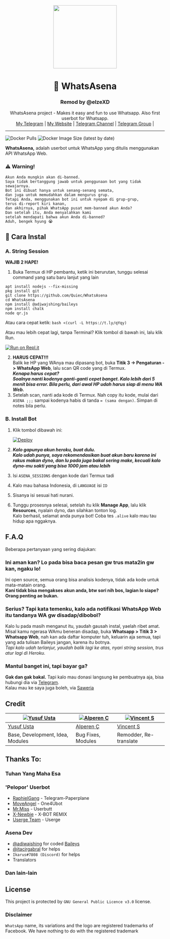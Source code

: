 <div align="center">
  <img src="https://i.hizliresim.com/6Bbj7i.jpg" width="200" height="200">
  <h1>🐺 WhatsAsena</h1>
  <h3>Remod by @elzeXD</h3>
</div>
<p align="center">
    WhatsAsena project - Makes it easy and fun to use Whatsapp. Also first userbot for Whatsapp.
    <br>
        <a href="https://t.me/elzeXD"> My Telegram</a> |
        <a href="https://elzeXD.github.io">My Website</a> |
        <a href="https://t.me/WHATSASENA">Telegram Channel</a> |
        <a href="https://t.me/AsenaSupport">Telegram Group</a> |
    <br>
</p>

----
![Docker Pulls](https://img.shields.io/docker/pulls/fusuf/whatsasena?style=flat-square) ![Docker Image Size (latest by date)](https://img.shields.io/docker/image-size/fusuf/whatsasena?style=flat-square)

**WhatsAsena,** adalah userbot untuk WhatsApp yang ditulis menggunakan API WhatsApp Web.

### ⚠️ Warning! 
```
Akun Anda mungkin akan di-banned.
Saya tidak bertanggung jawab untuk penggunaan bot yang tidak sewajarnya.
Bot ini dibuat hanya untuk senang-senang semata,
dan juga untuk memudahkan dalam mengurus grup.
Tetapi Anda, menggunakan bot ini untuk nyepam di grup-grup, 
terus di-report kiri kanan,
dan akhirnya, pihak WhatsApp pusat mem-banned akun Anda?
Dan setelah itu, Anda menyalahkan kami
setelah mendapati bahwa akun Anda di-banned?
Aduh, bengek hyung 😭
```

## 📢 Cara Instal
### A. String Session

**WAJIB 2 HAPE!**
1. Buka Termux di HP pembantu, ketik ini berurutan, tunggu selesai command yang satu baru lanjut yang lain<br>
  ```apt update
  apt install nodejs --fix-missing
  pkg install git
  git clone https://github.com/Quiec/WhatsAsena
  cd WhatsAsena
  npm install @adiwajshing/baileys
  npm install chalk
  node qr.js
  ```
  Atau cara cepat ketik: 
  ```bash <(curl -L https://t.ly/qYqy)```

  Atau mau lebih cepat lagi, tanpa Terminal? Klik tombol di bawah ini, lalu klik Run.

  [![Run on Repl.it](https://repl.it/badge/github/Quiec/whatsasena)](https://repl.it/@Quiec/whatsasena)

2. **HARUS CEPAT!!!**<br>
Balik ke HP yang WAnya mau dipasang bot, buka **Titik 3 -> Pengaturan -> WhatsApp Web**, lalu scan QR code yang di Termux.<br>
  ***Kenapa harus cepat?***<br>
  ***Soalnya nanti kodenya ganti-ganti cepet banget. Kalo lebih dari 5 menit bisa error. Bila perlu, dari awal HP udah harus siap di menu WA Web.***
3. Setelah scan, nanti ada kode di Termux. Nah copy itu kode, mulai dari `ASENA ;;;` sampai kodenya habis di tanda `= (sama dengan)`. Simpan di notes bila perlu.


### B. Install Bot
1. Klik tombol dibawah ini:

    [![Deploy](https://www.herokucdn.com/deploy/button.svg)](https://heroku.com/deploy?template=https://github.com/elzeXD/WhatsAsena-mod)

2. ***Kalo gapunya akun heroku, buat dulu.***<br>
***Kalo udah punya, saya rekomendasikan buat akun baru karena ini rakus makan dyno, dan lu pada juga bakal sering make, kecuali kalo dyno-mu sakti yang bisa 1000 jam atau lebih***
3. Isi `ASENA_SESSIONS` dengan kode dari Termux tadi
4. Kalo mau bahasa Indonesia, di `LANGUAGE` isi `ID`
5. Sisanya isi sesuai hati nurani.
6. Tunggu prosesnya selesai, setelah itu klik **Manage App**, lalu klik **Resources**, nyalain dyno, dan silahkan tonton log.<br>
Kalo berhasil, selamat anda punya bot! Coba tes `.alive` kalo mau tau hidup apa nggaknya.

## F.A.Q
Beberapa pertanyaan yang sering diajukan:
### Ini aman kan? Lo pada bisa baca pesan gw trus mata2in gw kan, ngaku lo!
Ini open source, semua orang bisa analisis kodenya, tidak ada kode untuk mata-matain orang.<br>
**Kani tidak bisa mengakses akun anda, btw sori nih bos, lagian lo siape? Orang penting ae bukan.**

### Serius? Tapi kata temenku, kalo ada notifikasi WhatsApp Web itu tandanya WA gw disadap/dibobol?
Kalo lu pada masih menganut itu, yaudah gausah instal, yaelah ribet amat.<br>
Misal kamu ngerasa WAmu beneran disadap, buka **Whatsapp > Titik 3 > Whatsapp Web**, nah kan ada daftar komputer tuh, keluarin aja semua, tapi yang ada tulisan Baileys jangan, karena itu botnya.<br>
*Tapi kalo udah terlanjur, yaudah balik lagi ke atas, nyari string session, trus atur lagi di Heroku.*

### Mantul banget ini, tapi bayar ga?
**Gak dan gak bakal.** Tapi kalo mau donasi langsung ke pembuatnya aja, bisa hubungi dia via [Telegram](https://t.me/fusuf).<br>
Kalau mau ke saya juga boleh, via [Saweria](https://saweria.co/elzeXD)

## Credit

[![Yusuf Usta](https://github.com/quiec.png?size=100)](https://quiec.tech) | [![Alperen Ç](https://github.com/xacnio.png?size=100)](https://github.com/xacnio) | [![Vincent S](https://github.com/elzeXD.png?size=100)](https://elzeXD.github.io)
---|---|---
[Yusuf Usta](https://t.me/fusuf) | [Alperen Ç](https://t.me/xacnio) | [Vincent S](https://t.me/elzeXD)
Base, Development, Idea, Modules |  Bug Fixes, Modules | Remodder, Re-translate

## Thanks To:

### Tuhan Yang Maha Esa

### 'Pelopor' Userbot 
- [RaphielGang](https://github.com/RaphielGang) - Telegram-Paperplane
- [MoveAngel](https://github.com/MoveAngel/One4uBot) - One4Ubot
- [Mr.Miss](https://github.com/keselekpermen69) - Userbutt
- [X-Newbie](https://github.com/X-Newbie/XBot-Remix) - X-BOT REMIX
- [Userge Team](https://github.com/UsergeTeam/Userge) - Userge

### Asena Dev
- [@adiwajshing](https://github.com/adiwajshing) for coded [Baileys](https://github.com/adiwajshing/Baileys) 
- [@itacirgabral](https://github.com/itacirgabral) for helps
- `Ikarus#7808 (Discord)` for helps
- Translators

### Dan lain-lain


## License
This project is protected by `GNU General Public Licence v3.0` license.

### Disclaimer
`WhatsApp` name, its variations and the logo are registered trademarks of Facebook. We have nothing to do with the registered trademark
